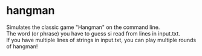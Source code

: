 # hangman
Simulates the classic game "Hangman" on the command line.<br />
The word (or phrase) you have to guess si read from lines in input.txt.<br />
If you have multiple lines of strings in input.txt, you can play multiple rounds of hangman!
